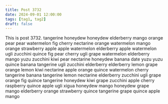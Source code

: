```yaml
---
title: Post 3732
date: 2024-09-01 12:00:00
tags: [tag1, tag2]
draft: false
---
```

This is post 3732.
tangerine
honeydew
honeydew
elderberry
mango
orange
pear
pear
watermelon
fig
cherry
nectarine
orange
watermelon
mango
orange
strawberry
apple
apple
watermelon
elderberry
apple
watermelon
ugli
zucchini
quince
fig
pear
cherry
ugli
grape
watermelon
elderberry
mango
yuzu
zucchini
kiwi
pear
nectarine
honeydew
banana
date
yuzu
yuzu
quince
banana
tangerine
ugli
zucchini
elderberry
elderberry
lemon
grape
orange
lemon
kiwi
nectarine
apple
orange
quince
watermelon
cherry
tangerine
banana
tangerine
lemon
nectarine
elderberry
zucchini
ugli
grape
orange
fig
quince
tangerine
honeydew
kiwi
grape
zucchini
apple
cherry
raspberry
quince
apple
ugli
xigua
honeydew
mango
honeydew
grape
mango
elderberry
orange
strawberry
quince
tangerine
grape
quince
apple
mango
